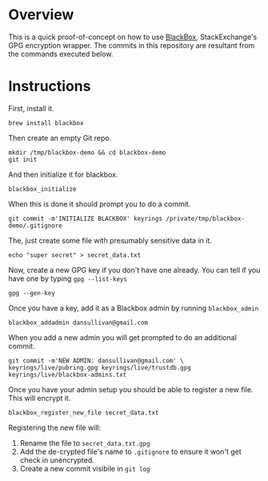 # Overview
This is a quick proof-of-concept on how to use [BlackBox](https://github.com/StackExchange/blackbox), StackExchange's GPG encryption wrapper.  The commits in this repository are resultant from the commands executed below.

# Instructions

First, install it.
```
brew install blackbox
```

Then create an empty Git repo. 
```
mkdir /tmp/blackbox-demo && cd blackbox-demo
git init
```

And then initialize it for blackbox.
```
blackbox_initialize
```

When this is done it should prompt you to do a commit.
```
git commit -m'INITIALIZE BLACKBOX' keyrings /private/tmp/blackbox-demo/.gitignore
```      

The, just create some file with presumably sensitive data in it.
```
echo "super secret" > secret_data.txt
```

Now, create a new GPG key if you don't have one already.  You can tell if you have one by typing `gpg --list-keys`
```
gpg --gen-key
```

Once you have a key, add it as a Blackbox admin by running `blackbox_admin`
```
blackbox_addadmin dansullivan@gmail.com
```

When you add a new admin you will get prompted to do an additional commit.
```
git commit -m'NEW ADMIN: dansullivan@gmail.com' \
keyrings/live/pubring.gpg keyrings/live/trustdb.gpg keyrings/live/blackbox-admins.txt
```

Once you have your admin setup you should be able to register a new file.  This will encrypt it.
``` 
blackbox_register_new_file secret_data.txt
```

Registering the new file will:

1. Rename the file to `secret_data.txt.gpg`
2. Add the de-crypted file's name to `.gitignore` to ensure it won't get check in unencrypted.
3. Create a new commit visibile in `git log`

